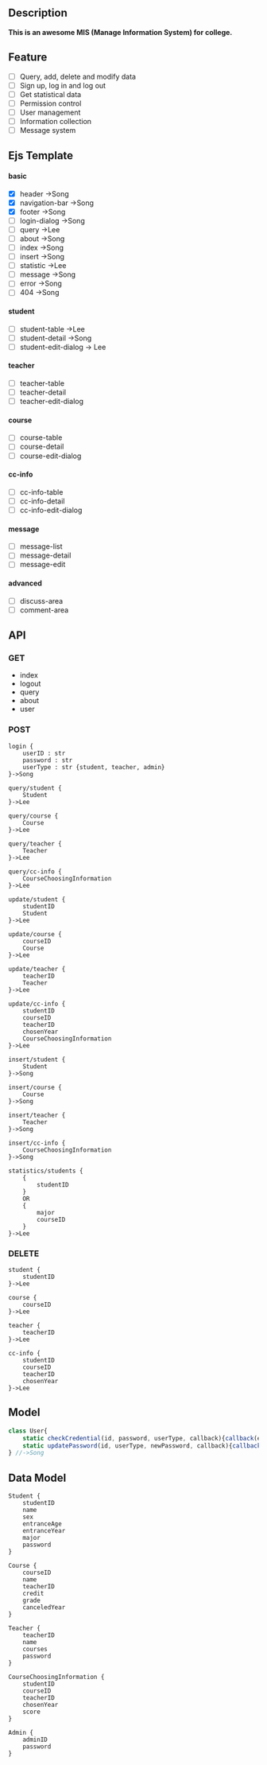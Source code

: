 ## Description
**This is an awesome MIS (Manage Information System) for college.** 

## Feature
+ [ ] Query, add, delete and modify data
+ [ ] Sign up, log in and log out
+ [ ] Get statistical data
+ [ ] Permission control
+ [ ] User management
+ [ ] Information collection
+ [ ] Message system

## Ejs Template
#### basic
+ [x] header ->Song
+ [x] navigation-bar ->Song
+ [x] footer ->Song
+ [ ] login-dialog ->Song
+ [ ] query ->Lee
+ [ ] about ->Song
+ [ ] index ->Song
+ [ ] insert ->Song
+ [ ] statistic ->Lee
+ [ ] message ->Song
+ [ ] error ->Song
+ [ ] 404 ->Song
#### student
+ [ ] student-table  ->Lee
+ [ ] student-detail ->Song
+ [ ] student-edit-dialog -> Lee
#### teacher
+ [ ] teacher-table
+ [ ] teacher-detail
+ [ ] teacher-edit-dialog
#### course
+ [ ] course-table
+ [ ] course-detail
+ [ ] course-edit-dialog
#### cc-info
+ [ ] cc-info-table
+ [ ] cc-info-detail
+ [ ] cc-info-edit-dialog
#### message
+ [ ] message-list
+ [ ] message-detail
+ [ ] message-edit
#### advanced
+ [ ] discuss-area
+ [ ] comment-area

## API
### GET
+ index
+ logout
+ query
+ about
+ user
### POST
```
login {
    userID : str
    password : str
    userType : str {student, teacher, admin}
}->Song

query/student {
    Student
}->Lee

query/course {
    Course
}->Lee

query/teacher {
    Teacher
}->Lee

query/cc-info {
    CourseChoosingInformation
}->Lee

update/student {
    studentID
    Student
}->Lee

update/course {
    courseID
    Course
}->Lee

update/teacher {
    teacherID
    Teacher
}->Lee

update/cc-info {
    studentID
    courseID
    teacherID
    chosenYear
    CourseChoosingInformation
}->Lee

insert/student {
    Student
}->Song

insert/course {
    Course
}->Song

insert/teacher {
    Teacher
}->Song

insert/cc-info {
    CourseChoosingInformation
}->Song

statistics/students {
    {
        studentID
    }
    OR
    {
        major
        courseID
    }
}->Lee
```
### DELETE
```
student {
    studentID
}->Lee

course {
    courseID
}->Lee

teacher {
    teacherID
}->Lee

cc-info {
    studentID
    courseID
    teacherID
    chosenYear
}->Lee
```

## Model
```javascript
class User{
    static checkCredential(id, password, userType, callback){callback(error, valid)};
    static updatePassword(id, userType, newPassword, callback){callback(error)};
} //->Song

```

## Data Model
```
Student {
    studentID
    name
    sex
    entranceAge
    entranceYear
    major
    password
}

Course {
    courseID
    name
    teacherID
    credit
    grade
    canceledYear
}

Teacher {
    teacherID
    name
    courses
    password
}

CourseChoosingInformation {
    studentID
    courseID
    teacherID
    chosenYear
    score
}

Admin {
    adminID
    password
}
```
